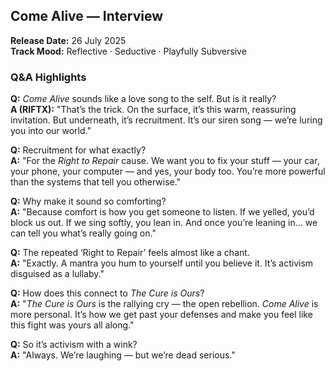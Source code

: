 ## Come Alive — Interview
**Release Date:** 26 July 2025  
**Track Mood:** Reflective · Seductive · Playfully Subversive  

### Q&A Highlights
**Q:** *Come Alive* sounds like a love song to the self. But is it really?  
**A (RIFTX):** "That’s the trick. On the surface, it’s this warm, reassuring invitation. But underneath, it’s recruitment. It’s our siren song — we’re luring you into our world."

**Q:** Recruitment for what exactly?  
**A:** "For the *Right to Repair* cause. We want you to fix your stuff — your car, your phone, your computer — and yes, your body too. You’re more powerful than the systems that tell you otherwise."

**Q:** Why make it sound so comforting?  
**A:** "Because comfort is how you get someone to listen. If we yelled, you’d block us out. If we sing softly, you lean in. And once you’re leaning in… we can tell you what’s really going on."

**Q:** The repeated ‘Right to Repair’ feels almost like a chant.  
**A:** "Exactly. A mantra you hum to yourself until you believe it. It’s activism disguised as a lullaby."

**Q:** How does this connect to *The Cure is Ours*?  
**A:** "*The Cure is Ours* is the rallying cry — the open rebellion. *Come Alive* is more personal. It’s how we get past your defenses and make you feel like this fight was yours all along."

**Q:** So it’s activism with a wink?  
**A:** "Always. We’re laughing — but we’re dead serious."
